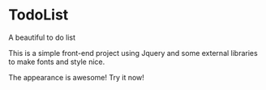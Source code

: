 # TodoList
A beautiful to do list

This is a simple front-end project using Jquery and some external libraries to make fonts and style nice. 

The appearance is awesome! Try it now!
